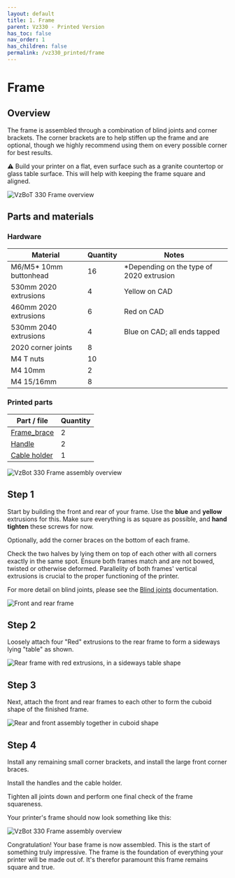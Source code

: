 ```yaml
---
layout: default
title: 1. Frame
parent: Vz330 - Printed Version
has_toc: false
nav_order: 1
has_children: false
permalink: /vz330_printed/frame
---
```


# Frame

## Overview

The frame is assembled through a combination of blind joints and corner brackets. The corner brackets are to help stiffen up the frame and are optional, though we highly recommend using them on every possible corner for best results.

⚠️ Build your printer on a flat, even surface such as a granite countertop or glass table surface. This will help with keeping the frame square and aligned.

![VzBoT 330 Frame overview](./images/vz330_frame-overview.jpg)

## Parts and materials

### Hardware

| Material                | Quantity | Notes                                     |
| ----------------------- | -------- | ----------------------------------------- |
| M6/M5\* 10mm buttonhead | 16       | \*Depending on the type of 2020 extrusion |
| 530mm 2020 extrusions   | 4        | Yellow on CAD                             |
| 460mm 2020 extrusions   | 6        | Red on CAD                                |
| 530mm 2040 extrusions   | 4        | Blue on CAD; all ends tapped              |
| 2020 corner joints      | 8        |                                           |
| M4 T nuts               | 10       |                                           |
| M4 10mm                 | 2        |                                           |
| M4 15/16mm              | 8        |                                           |

### Printed parts

| Part / file    | Quantity |
| -------------- | -------- |
| [Frame_brace]  | 2        |
| [Handle]       | 2        |
| [Cable holder] | 1        |

![VzBot 330 Frame assembly overview](./images/vz330_frame-assembly.png)

## Step 1

Start by building the front and rear of your frame. Use the **blue** and **yellow** extrusions for this. 
Make sure everything is as square as possible, and **hand tighten** these screws for now.

Optionally, add the corner braces on the bottom of each frame.

Check the two halves by lying them on top of each other with all corners exactly in the same spot. Ensure both frames match and are not bowed, twisted or otherwise deformed. Parallelity of both frames' vertical extrusions is crucial to the proper functioning of the printer.

For more detail on blind joints, please see the [Blind joints](https://docs.vzbot.org/general/misc-info/blind-joints) documentation. 

![Front and rear frame](./images/vz330_frame-assembly_front-rear.png)

## Step 2

Loosely attach four "Red" extrusions to the rear frame to form a sideways lying "table" as shown.

![Rear frame with red extrusions, in a sideways table shape](./images/vz330_frame-assembly_rear-with-red-extrusions.jpg)

## Step 3

Next, attach the front and rear frames to each other to form the cuboid shape of the finished frame. 

![Rear and front assembly together in cuboid shape](./images/vz330_frame-assembly_front-plus-rear-cuboid.jpg)

## Step 4

Install any remaining small corner brackets, and install the large front corner braces.

Install the handles and the cable holder.

Tighten all joints down and perform one final check of the frame squareness.

Your printer's frame should now look something like this:

![VzBot 330 Frame assembly overview](./images/vz330_frame-assembly.png)

Congratulation! Your base frame is now assembled. This is the start of something truly impressive. The frame is the foundation of everything your printer will be made out of. It's therefor paramount this frame remains square and true.

[Cable holder]: https://github.com/VzBoT3D/VzBoT-Vz330/blob/master/Assemblies%20BOM%20and%20STL/Frame/STLs/cable%20holder%20frame%20side.stl
[Frame_brace]: https://github.com/VzBoT3D/VzBoT-Vz330/blob/master/Assemblies%20BOM%20and%20STL/Frame/STLs/Frame_Brace.stl
[Handle]: https://github.com/VzBoT3D/VzBoT-Vz330/blob/master/Assemblies%20BOM%20and%20STL/Frame/STLs/handle.stl